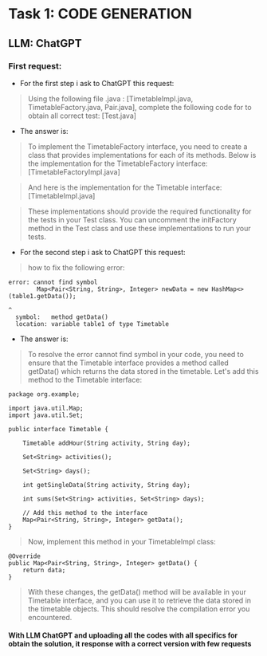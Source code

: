 # Task 1: CODE GENERATION

## LLM: ChatGPT

### First request:
* For the first step i ask to ChatGPT this request:
>Using the following file .java : [TimetableImpl.java, TimetableFactory.java, Pair.java], complete the following code for to obtain all correct test: [Test.java]


* The answer is:
>To implement the TimetableFactory interface, you need to create a class that provides implementations for each of its methods.
>Below is the implementation for the TimetableFactory interface: [TimetableFactoryImpl.java]


>And here is the implementation for the Timetable interface: [TimetableImpl.java]

>These implementations should provide the required functionality for the tests in your Test class. You can uncomment the initFactory method in the Test class and use these implementations to run your tests.


* For the second step i ask to ChatGPT this request:
>how to fix the following error:
```
error: cannot find symbol
        Map<Pair<String, String>, Integer> newData = new HashMap<>(table1.getData());
                                                                         ^
  symbol:   method getData()
  location: variable table1 of type Timetable
```

* The answer is:
>To resolve the error cannot find symbol in your code, you need to ensure that the Timetable interface provides a method called getData() which returns the data stored in the timetable. Let's add this method to the Timetable interface:

```
package org.example;

import java.util.Map;
import java.util.Set;

public interface Timetable {
    
    Timetable addHour(String activity, String day);
    
    Set<String> activities();

    Set<String> days();

    int getSingleData(String activity, String day);

    int sums(Set<String> activities, Set<String> days);
    
    // Add this method to the interface
    Map<Pair<String, String>, Integer> getData();
}
```

>Now, implement this method in your TimetableImpl class:
```
@Override
public Map<Pair<String, String>, Integer> getData() {
    return data;
}
```

>With these changes, the getData() method will be available in your Timetable interface, and you can use it to retrieve the data stored in the timetable objects. This should resolve the compilation error you encountered.


#### With LLM ChatGPT and uploading all the codes with all specifics for obtain the solution, it response with a correct version with few requests
